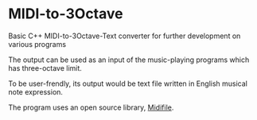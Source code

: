 # MIDI-to-3Octave
Basic C++ MIDI-to-3Octave-Text converter for further development on various programs

The output can be used as an input of the music-playing programs which has three-octave limit.

To be user-frendly, its output would be text file written in English musical note expression.

The program uses an open source library, [Midifile](https://github.com/craigsapp/midifile).
